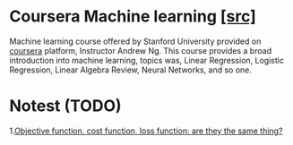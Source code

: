 # Coursera Machine learning [[src]](https://www.coursera.org/learn/machine-learning)

Machine learning course offered by Stanford University provided on [coursera](https://www.coursera.org/) platform, Instructor Andrew Ng.
This course provides a broad introduction into machine learning, topics was, Linear Regression, Logistic Regression, Linear Algebra Review, Neural Networks, and so one.


# Notest (TODO)
1.[Objective function, cost function, loss function: are they the same thing?](https://stats.stackexchange.com/questions/179026/objective-function-cost-function-loss-function-are-they-the-same-thing)
